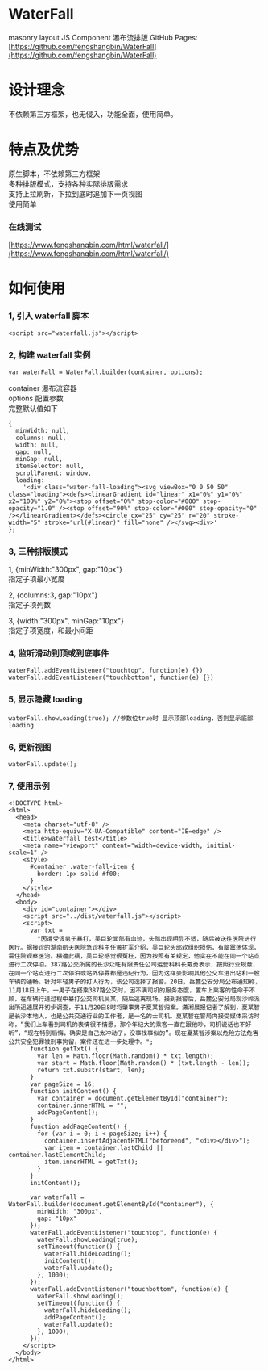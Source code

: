 # WaterFall

masonry layout JS Component 瀑布流排版
GitHub Pages: [https://github.com/fengshangbin/WaterFall](https://github.com/fengshangbin/WaterFall)

# 设计理念

不依赖第三方框架，也无侵入，功能全面，使用简单。

# 特点及优势

原生脚本，不依赖第三方框架  
多种排版模式，支持各种实际排版需求  
支持上拉刷新，下拉到底时追加下一页视图  
使用简单

### 在线测试

[https://www.fengshangbin.com/html/waterfall/](https://www.fengshangbin.com/html/waterfall/)

# 如何使用

### 1, 引入 waterfall 脚本

```
<script src="waterfall.js"></script>
```

### 2, 构建 waterfall 实例

```
var waterFall = WaterFall.builder(container, options);
```

container 瀑布流容器  
options 配置参数  
完整默认值如下

```
{
  minWidth: null,
  columns: null,
  width: null,
  gap: null,
  minGap: null,
  itemSelector: null,
  scrollParent: window,
  loading:
    '<div class="water-fall-loading"><svg viewBox="0 0 50 50" class="loading"><defs><linearGradient id="linear" x1="0%" y1="0%" x2="100%" y2="0%"><stop offset="0%" stop-color="#000" stop-opacity="1.0" /><stop offset="90%" stop-color="#000" stop-opacity="0" /></linearGradient></defs><circle cx="25" cy="25" r="20" stroke-width="5" stroke="url(#linear)" fill="none" /></svg><div>'
};
```

### 3, 三种排版模式

1, {minWidth:"300px", gap:"10px"}  
指定子项最小宽度

2, {columns:3, gap:"10px"}  
指定子项列数

3, {width:"300px", minGap:"10px"}  
指定子项宽度，和最小间距

### 4, 监听滑动到顶或到底事件

```
waterFall.addEventListener("touchtop", function(e) {})
waterFall.addEventListener("touchbottom", function(e) {})
```

### 5, 显示隐藏 loading

```
waterFall.showLoading(true); //参数位true时 显示顶部loading，否则显示底部loading
```

### 6, 更新视图

```
waterFall.update();
```

### 7, 使用示例

```
<!DOCTYPE html>
<html>
  <head>
    <meta charset="utf-8" />
    <meta http-equiv="X-UA-Compatible" content="IE=edge" />
    <title>waterfall test</title>
    <meta name="viewport" content="width=device-width, initial-scale=1" />
    <style>
      #container .water-fall-item {
        border: 1px solid #f00;
      }
    </style>
  </head>
  <body>
    <div id="container"></div>
    <script src="../dist/waterfall.js"></script>
    <script>
      var txt =
        "因遭受该男子暴打，吴巨轮面部有血迹，头部出现明显不适，随后被送往医院进行医疗。据接诊的湖南航天医院急诊科主任黄扩军介绍，吴巨轮头部软组织损伤，有脑震荡体现，需住院观察医治。横遭此祸，吴巨轮感觉很冤枉，因为按照有关规定，他实在不能在同一个站点进行二次停泊。387路公交所属的长沙众旺有限责任公司运营科科长戴勇表示，按照行业规章，在同一个站点进行二次停泊或站外停靠都是违纪行为，因为这样会影响其他公交车进出站和一般车辆的通畅。针对年轻男子的打人行为，该公司选择了报警。20日，岳麓公安分局公布通知称，11月18日上午，一男子在搭乘387路公交时，因不满司机的服务态度，置车上乘客的性命于不顾，在车辆行进过程中暴打公交司机吴某，随后逃离现场。接到报警后，岳麓公安分局观沙岭派出所迅速展开初步调查，于11月20日8时将肇事男子夏某智归案。潇湘晨报记者了解到，夏某智是长沙本地人，也是公共交通行业的工作者，是一名的士司机。夏某智在警局内接受媒体采访时称，“我们上车看到司机的表情很不情愿，那个年纪大的乘客一直在跟他吵，司机说话也不好听”，“现在特别后悔，确实是自己太冲动了，没事找事似的”。现在夏某智涉案以危险方法危害公共安全犯罪被刑事拘留，案件还在进一步处理中。";
      function getTxt() {
        var len = Math.floor(Math.random() * txt.length);
        var start = Math.floor(Math.random() * (txt.length - len));
        return txt.substr(start, len);
      }
      var pageSize = 16;
      function initContent() {
        var container = document.getElementById("container");
        container.innerHTML = "";
        addPageContent();
      }
      function addPageContent() {
        for (var i = 0; i < pageSize; i++) {
          container.insertAdjacentHTML("beforeend", "<div></div>");
          var item = container.lastChild || container.lastElementChild;
          item.innerHTML = getTxt();
        }
      }
      initContent();

      var waterFall = WaterFall.builder(document.getElementById("container"), {
        minWidth: "300px",
        gap: "10px"
      });
      waterFall.addEventListener("touchtop", function(e) {
        waterFall.showLoading(true);
        setTimeout(function() {
          waterFall.hideLoading();
          initContent();
          waterFall.update();
        }, 1000);
      });
      waterFall.addEventListener("touchbottom", function(e) {
        waterFall.showLoading();
        setTimeout(function() {
          waterFall.hideLoading();
          addPageContent();
          waterFall.update();
        }, 1000);
      });
    </script>
  </body>
</html>
```
